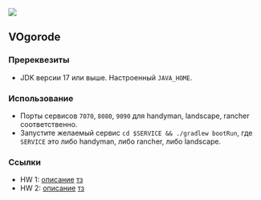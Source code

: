![](https://v1.padlet.pics/1/image.webp?t=c_limit%2Cdpr_1%2Ch_381%2Cw_381&url=https%3A%2F%2Fstorage.googleapis.com%2Fpadlet-uploads%2F1793358948%2F7f48c4faa0745a1760263d4424f3925f%2Fistockphoto_1225677840_170667a.jpeg%3FExpires%3D1677149983%26GoogleAccessId%3D778043051564-q79bsd8mc40b0bl82ikkrtc3jdofe4dg%2540developer.gserviceaccount.com%26Signature%3DB4p4O%252BUhx%252BQDaEM5CCfqveUQxTtdgO3IpvOjVDlUrHFEYFsdXAcvH4Yo9xnQLEiU1UdzaznXboPoHMv4zeD2ulMs3WhWa%252F1GN2a8AMbyjzyWNpJE6rY1x%252B4%252FGnXhl5Vvq1PtvNIAMaYdxpK315Xxd40Z%252BeRsHRiP7Pfe0TKScqw%253D%26original-url%3Dhttps%253A%252F%252Fpadlet-uploads.storage.googleapis.com%252F1793358948%252F7f48c4faa0745a1760263d4424f3925f%252Fistockphoto_1225677840_170667a.jpeg)

## VOgorode

### Пререквезиты

* JDK версии 17 или выше. Настроенный `JAVA_HOME`.

### Использование

* Порты сервисов `7070`, `8080`, `9090` для handyman, landscape, rancher соответственно.
* Запустите желаемый сервис `cd $SERVICE && ./gradlew bootRun`, где `SERVICE` это либо handyman, либо rancher, либо landscape.

### Ссылки

* HW 1: [описание](/docs/hw1/DESC.md) [тз](/docs/hw1/TOR.md)
* HW 2: [описание](/docs/hw2/DESC.md) [тз](/docs/hw2/TOR.md)